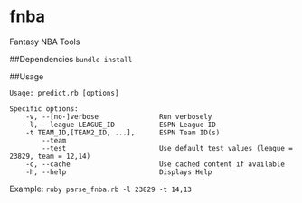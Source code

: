 fnba
====

Fantasy NBA Tools

##Dependencies
`bundle install`

##Usage
```
Usage: predict.rb [options]

Specific options:
    -v, --[no-]verbose               Run verbosely
    -l, --league LEAGUE_ID           ESPN League ID
    -t TEAM_ID,[TEAM2_ID, ...],      ESPN Team ID(s)
        --team
        --test                       Use default test values (league = 23829, team = 12,14)
    -c, --cache                      Use cached content if available
    -h, --help                       Displays Help
```

Example: `ruby parse_fnba.rb -l 23829 -t 14,13`

